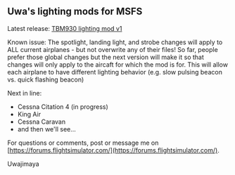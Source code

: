 ## Uwa's lighting mods for MSFS

Latest release: [TBM930 lighting mod v1](https://github.com/Uwajimaya/FS2020/raw/2062ff8823843d0cc3085f4d61c23b125d46754b/TMB930%20Lighting%20update.zip)

Known issue: The spotlight, landing light, and strobe changes will apply to ALL current airplanes - but not overwrite any of their files! So far, people prefer those global changes but the next version will make it so that  changes will only apply to the aircaft for which the mod is for. This will allow each airplane to have different lighting behavior (e.g. slow pulsing beacon vs. quick flashing beacon)


Next in line:
- Cessna Citation 4 (in progress)
- King Air
- Cessna Caravan
- and then we'll see...

For questions or comments, post or message me on [https://forums.flightsimulator.com/](https://forums.flightsimulator.com/).

Uwajimaya

